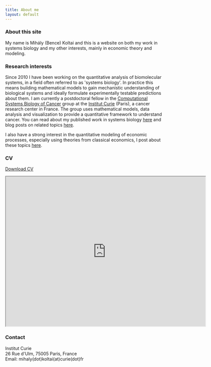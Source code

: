 ```yaml
---
title: About me
layout: default
---
```


### About this site
My name is Mihály (Bence) Koltai and this is a website on both my work in systems biology and my other interests, mainly in economic theory and modeling.

### Research interests

Since 2010 I have been working on the quantitative analysis of biomolecular systems, in a field often referred to as 'systems biology'. In practice this means building mathematical models to gain mechanistic understanding of biological systems and ideally formulate experimentally testable predictions about them.
I am currently a postdoctoral fellow in the [Computational Systems Biology of Cancer](https://sysbio.curie.fr) group at the [Institut Curie](https://institut-curie.org) (Paris), a cancer research center in France. The group uses mathematical models, data analysis and visualization to provide a quantitative framework to understand cancer.
You can read about my published work in systems biology [here](https://mbkoltai.github.io/papers/) and blog posts on related topics [here](https://mbkoltai.github.io/blog/).

I also have a strong interest in the quantitative modeling of economic processes, especially using theories from classical economics, I post about these topics [here](https://mbkoltai.github.io/ecopol).

### CV

[Download CV](images/CV.pdf)

<iframe src="https://drive.google.com/file/d/1qcSqpnGdNKNBlfVs2LcCyrGXgXQhIBWO/preview" width="640" height="480"></iframe>


### Contact

Institut Curie<br>
26 Rue d'Ulm, 75005 Paris, France<br>
Email: mihaly(dot)koltai(at)curie(dot)fr
